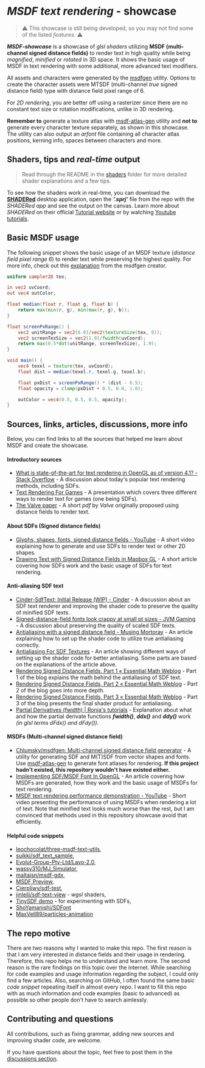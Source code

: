 # *MSDF text rendering* - showcase

> ⚠️ This showcase is still being developed, so you may not find some of the listed *features*. ⚠️

***MSDF-showcase*** is a showcase of *glsl shaders* utilizing **MSDF (multi-channel signed distance fields)** to render text in high quality while being *magnified*, *minified* or *rotated* in 3D space. It shows the basic usage of MSDF in text rendering with some additional, more advanced text modifiers.

All assets and characters were generated by the [msdfgen](https://github.com/Chlumsky/msdfgen) utility. Options to create the character assets were MTSDF (multi-channel *true* signed distance field) type with distance field pixel range of 6.

For *2D rendering*, you are better off using a rasterizer since there are no constant text size or rotation modifications, unlike in 3D rendering.

**Remember to** generate a texture atlas with [msdf-atlas-gen](https://github.com/Chlumsky/msdf-atlas-gen) utility and **not to** generate every character texture separately, as shown in this showcase. The utility can also output an *arfont* file containing all character atlas positions, kerning info, spaces between characters and more.

## Shaders, tips and *real-time* output

> Read through the README in the [shaders](./shaders) folder for more detailed shader explanations and a few tips.

To see how the shaders work in real-time, you can download the [**SHADERed**](https://github.com/dfranx/SHADERed/releases) desktop application, open the ***'.sprj'*** file from the repo with the *SHADERed app* and see the output on the canvas. Learn more about *SHADERed* on their official [Tutorial website](https://shadered.org/docs/tutorials.html) or by watching [Youtube tutorials](https://www.youtube.com/playlist?list=PLK0EO-cKorzRAEfwHoJFiIldiyiyDR3-2).

## Basic MSDF usage

The following snippet shows the basic usage of an MSDF texture (*distance field pixel range 6*) to render text while preserving the highest quality. For more info, check out this [explanation](https://github.com/Chlumsky/msdfgen#using-a-multi-channel-distance-field) from the msdfgen creator.

```glsl
uniform sampler2D tex;

in vec2 uvCoord;
out vec4 outColor;

float median(float r, float g, float b) {
    return max(min(r, g), min(max(r, g), b));
}

float screenPxRange() {
    vec2 unitRange = vec2(6.0)/vec2(textureSize(tex, 0));
    vec2 screenTexSize = vec2(1.0)/fwidth(uvCoord);
    return max(0.5*dot(unitRange, screenTexSize), 1.0);
}

void main() {
    vec4 texel = texture(tex, uvCoord);
    float dist = median(texel.r, texel.g, texel.b);

    float pxDist = screenPxRange() * (dist - 0.5);
    float opacity = clamp(pxDist + 0.5, 0.0, 1.0);

    outColor = vec4(0.5, 0.5, 0.5, opacity);
}
```

## Sources, links, articles, discussions, more info

Below, you can find links to all the sources that helped me learn about MSDF and create the showcase.

#### Introductory sources

- [What is state-of-the-art for text rendering in OpenGL as of version 4.1? - Stack Overflow](https://stackoverflow.com/questions/5262951/what-is-state-of-the-art-for-text-rendering-in-opengl-as-of-version-4-1) - A discussion about today's popular text rendering methods, including SDFs.
- [Text Rendering For Games](https://docs.google.com/presentation/d/1NCYNyR726F6j7vxwxFw0w0t8c6DUbiEMaxwMBbdP__0/edit#slide=id.g43674374e_046) - A presentation which covers three different ways to render text for games (one being SDFs).
- [The Valve paper](https://steamcdn-a.akamaihd.net/apps/valve/2007/SIGGRAPH2007_AlphaTestedMagnification.pdf) - A short *pdf* by *Valve* originally proposed using distance fields to render text.

#### About SDFs (Signed distance fields)

- [Glyphs, shapes, fonts, signed distance fields - YouTube](https://www.youtube.com/watch?v=1b5hIMqz_wM) - A short video explaining how to generate and use SDFs to render text or other 2D shapes.
- [Drawing Text with Signed Distance Fields in Mapbox GL](https://blog.mapbox.com/drawing-text-with-signed-distance-fields-in-mapbox-gl-b0933af6f817) - A short article covering how SDFs work and the basic usage of SDFs for text rendering.

#### Anti-aliasing SDF text

- [Cinder-SdfText: Initial Release (WIP) - Cinder](https://discourse.libcinder.org/t/cinder-sdftext-initial-release-wip) - A discussion about an SDF text renderer and improving the shader code to preserve the quality of minified SDF texts.
- [Signed-distance-field fonts look crappy at small pt sizes - JVM Gaming](https://jvm-gaming.org/t/solved-signed-distance-field-fonts-look-crappy-at-small-pt-sizes/49617) - A discussion about preserving the quality of scaled SDF texts.
- [Antialiasing with a signed distance field - Musing Mortoray](https://mortoray.com/antialiasing-with-a-signed-distance-field/) - An article explaining how to set up the shader code to utilize true antialiasing correctly.
- [Antialiasing For SDF Textures](https://drewcassidy.me/2020/06/26/sdf-antialiasing/) - An article showing different ways of setting up the shader code for better antialiasing. Some parts are based on the explanations of the article above.
- [Rendering Signed Distance Fields, Part 1 « Essential Math Weblog](http://www.essentialmath.com/blog/?p=111) - Part 1 of the blog explains the math behind the antialiasing of SDF text.
- [Rendering Signed Distance Fields, Part 2 « Essential Math Weblog](http://www.essentialmath.com/blog/?p=128) - Part 2 of the blog goes into more depth.
- [Rendering Signed Distance Fields, Part 3 « Essential Math Weblog](https://www.essentialmath.com/blog/?p=151) - Part 3 of the blog presents the final shader product for antialiasing.
- [Partial Derivatives (fwidth) | Ronja's tutorials](https://www.ronja-tutorials.com/post/046-fwidth/) - Explanation about what and how the partial derivate functions ***fwidth()***, ***ddx()*** and ***ddy()*** work *(in glsl terms dFdx() and dFdy())*.

#### MSDFs (Multi-channel signed distance field)

- [Chlumsky/msdfgen: Multi-channel signed distance field generator](https://github.com/Chlumsky/msdfgen) - A utility for generating SDF and M(T)SDF from vector shapes and fonts. Use [msdf-atlas-gen](https://github.com/Chlumsky/msdf-atlas-gen) to generate font atlases for rendering. **If this project hadn't existed, this repository wouldn't have existed either.**
- [Implementing SDF/MSDF Font In OpenGL](https://medium.com/@calebfaith/implementing-msdf-font-in-opengl-ea09a9ab7e00) - An article covering how MSDFs are generated, how they work and the basic usage of MSDFs for text rendering.
- [MSDF text rendering performance demonstration - YouTube](https://www.youtube.com/watch?v=r-2z-ccuZKE) - Short video presenting the performance of using MSDFs when rendering a lot of text. Note that minified text looks much worse than the rest, but I am convinced that methods used in this repository showcase avoid that efficiently.

#### Helpful code snippets

- [leochocolat/three-msdf-text-utils](https://github.com/leochocolat/three-msdf-text-utils/tree/main/src/MSDFTextMaterial/shaders),
- [suikki/sdf_text_sample](https://github.com/suikki/sdf_text_sample/tree/master/assets/shaders),
- [Evolut-Group-Pty-Ltd/Lavo-2.0](https://github.com/Evolut-Group-Pty-Ltd/Lavo-2.0/blob/main/src/scene/components/Text/frag.glsl),
- [wassy310/MJ_Simulator](https://github.com/wassy310/MJ_Simulator/blob/master/MJ_simulator/App/engine/shader/glsl/msdffont_outlineshadow.frag),
- [maltaisn/msdf-gdx](https://github.com/maltaisn/msdf-gdx/blob/master/lib/src/main/resources/font.frag),
- [MSDF Preview](https://gist.github.com/Chlumsky/263c960ae0a7df59afc2da4051eb0553),
- [Cierpliwy/sdf-test](https://github.com/Cierpliwy/sdf-test),
- [jinleili/sdf-text-view](https://github.com/jinleili/sdf-text-view/tree/master/shader-wgsl) - *wgsl* shaders,
- [TinySDF demo](https://mapbox.github.io/tiny-sdf/) - for experimenting with SDFs,
- [ShoYamanishi/SDFont](https://github.com/ShoYamanishi/SDFont/blob/master/shaders/VanillaSignedDistFontFragment.glsl)
- [MaxVell89/particles-animation](https://github.com/MaxVell89/particles-animation/blob/13f4bb7a3e41ad899f335b65092820291a28a694/src/js/modules/shader/msdf/fragment.glsl)

## The repo motive

There are two reasons why I wanted to make this repo. The first reason is that I am very interested in distance fields and their usage in rendering. Therefore, this repo helps me to understand and learn more. The second reason is the rare findings on this topic over the internet. While searching for code examples and usage information regarding the subject, I could only find a few articles. Also, searching on GitHub, I often found the same basic *code snippet* repeating itself in almost every repo. I want to fill this repo with as much information and code examples (basic to advanced) as possible so other people don't have to search aimlessly.

## Contributing and questions

All contributions, such as fixing grammar, adding new sources and improving shader code, are welcome.

If you have questions about the topic, feel free to post them in the [discussions section](https://github.com/Blatko1/MSDF-showcase/discussions).
